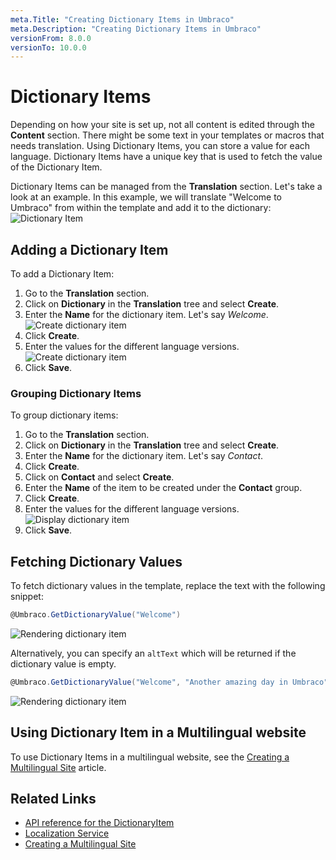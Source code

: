 ```yaml
---
meta.Title: "Creating Dictionary Items in Umbraco"
meta.Description: "Creating Dictionary Items in Umbraco"
versionFrom: 8.0.0
versionTo: 10.0.0
---
```


# Dictionary Items

Depending on how your site is set up, not all content is edited through the **Content** section. There might be some text in your templates or macros that needs translation. Using Dictionary Items, you can store a value for each language. Dictionary Items have a unique key that is used to fetch the value of the Dictionary Item.

Dictionary Items can be managed from the **Translation** section. Let's take a look at an example. In this example, we will translate "Welcome to Umbraco" from within the template and add it to the dictionary:
![Dictionary Item](images/dictionary-item.png)

## Adding a Dictionary Item

To add a Dictionary Item:

1. Go to the **Translation** section.
2. Click on **Dictionary** in the **Translation** tree and select **Create**.
3. Enter the **Name** for the dictionary item. Let's say *Welcome*.
    ![Create dictionary item](images/Create-dictionary-item.png)
4. Click **Create**.
5. Enter the values for the different language versions.
    ![Create dictionary item](images/dictionary-item-values.png)
6. Click **Save**.

### Grouping Dictionary Items

To group dictionary items:

1. Go to the **Translation** section.
2. Click on **Dictionary** in the **Translation** tree and select **Create**.
3. Enter the **Name** for the dictionary item. Let's say *Contact*.
4. Click **Create**.
5. Click on **Contact** and select **Create**.
6. Enter the **Name** of the item to be created under the **Contact** group.
7. Click **Create**.
8. Enter the values for the different language versions.
    ![Display dictionary item](images/display-dictionary-item.png)
9. Click **Save**.

## Fetching Dictionary Values

To fetch dictionary values in the template, replace the text with the following snippet:

```csharp
@Umbraco.GetDictionaryValue("Welcome")
```

![Rendering dictionary item](images/rendering-dictionary-item.png)

Alternatively, you can specify an `altText` which will be returned if the dictionary value is empty.

```csharp
@Umbraco.GetDictionaryValue("Welcome", "Another amazing day in Umbraco")
```

![Rendering dictionary item](images/rendering-altvalue-dictionary-item.png)

## Using Dictionary Item in a Multilingual website

To use Dictionary Items in a multilingual website, see the [Creating a Multilingual Site](../../../Tutorials/Multilanguage-Setup/index.md) article.

## Related Links

- [API reference for the DictionaryItem](../../../Reference/Management/Models/DictionaryItem.md)
- [Localization Service](../../../Reference/Management/Services/LocalizationService/index.md)
- [Creating a Multilingual Site](../../../Tutorials/Multilanguage-Setup/index.md)